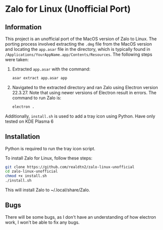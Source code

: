 # Zalo for Linux (Unofficial Port)

## Information

This project is an unofficial port of the MacOS version of Zalo to Linux. The porting process involved extracting the `.dmg` file from the MacOS version and locating the `app.asar` file in the directory, which is typically found in `/Applications/YourAppName.app/Contents/Resources`. The following steps were taken:

1. Extracted `app.asar` with the command:
    ```bash
    asar extract app.asar app
    ```
2. Navigated to the extracted directory and ran Zalo using Electron version 22.3.27. Note that using newer versions of Electron result in errors. The command to run Zalo is:
    ```bash
    electron .
    ```

Additionally, `install.sh` is used to add a tray icon using Python.
Have only tested on KDE Plasma 6

## Installation

Python is required to run the tray icon script.

To install Zalo for Linux, follow these steps:

```bash
git clone https://github.com/realdtn2/zalo-linux-unofficial
cd zalo-linux-unofficial
chmod +x install.sh
./install.sh
```
This will install Zalo to ~/.local/share/Zalo.

## Bugs

There will be some bugs, as I don't have an understanding of how electron work, I won't be able to fix any bugs.
